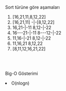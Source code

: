 Sort türüne göre aşamaları
<ol>
<li> [16,21,11,8,12,22] </li>
<li> [16,21,11] -|-[8,12,22] </li>
<li> 16,21-|-11 8,12-|-22 </li>
<li> 16---21-|-11 8---12-|-22 </li>
<li> 11,16-|-21 8,12-|-22 </li>
<li> 11,16,21 8,12,22 </li> 
<li> [8,11,12,16,21,22] </li>
 </ol> <br><br>
 
 
 Big-O Gösterimi
 <li>O(nlogn)
